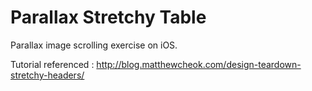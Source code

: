 # Parallax Stretchy Table
Parallax image scrolling exercise on iOS.

Tutorial referenced : 
http://blog.matthewcheok.com/design-teardown-stretchy-headers/
